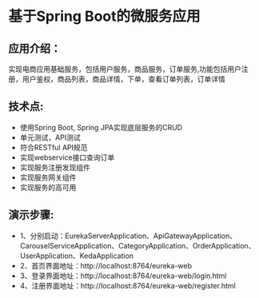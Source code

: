 # 基于Spring Boot的微服务应用
## 应用介绍：
实现电商应用基础服务，包括用户服务，商品服务，订单服务,功能包括用户注册，用户鉴权，商品列表，商品详情，下单，查看订单列表，订单详情
## 技术点:
* 使用Spring Boot, Spring JPA实现底层服务的CRUD 
* 单元测试，API测试 
* 符合RESTful API规范 
* 实现webservice接口查询订单
* 实现服务注册发现组件 
* 实现服务网关组件 
* 实现服务的高可用 


## 演示步骤:
* 1、分别启动：EurekaServerApplication、ApiGatewayApplication、CarouselServiceApplication、CategoryApplication、OrderApplication、UserApplication、KedaApplication
* 2、首页界面地址：http://localhost:8764/eureka-web
* 3、登录界面地址：http://localhost:8764/eureka-web/login.html
* 4、注册界面地址：http://localhost:8764/eureka-web/register.html
